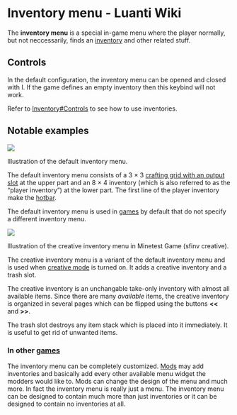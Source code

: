 # Inventory menu - Luanti Wiki


The **inventory menu** is a special in-game menu where the player normally, but not neccessarily, finds an [inventory](https://wiki.luanti.org/Inventory "Inventory") and other related stuff.

Controls
--------

In the default configuration, the inventory menu can be opened and closed with I. If the game defines an empty inventory then this keybind will not work.

Refer to [Inventory#Controls](https://wiki.luanti.org/Inventory#Controls "Inventory") to see how to use inventories.

Notable examples
----------------

[![](https://wiki.luanti.org/images/thumb/3/35/Inventory_menu_illustrated.png/322px-Inventory_menu_illustrated.png)](https://wiki.luanti.org/File:Inventory_menu_illustrated.png)

Illustration of the default inventory menu.

The default inventory menu consists of a 3 × 3 [crafting grid with an output slot](https://wiki.luanti.org/Crafting#Crafting_grid_and_output_slot "Crafting") at the upper part and an 8 × 4 inventory (which is also referred to as the “player inventory”) at the lower part. The first line of the player inventory make the [hotbar](https://wiki.luanti.org/Hotbar "Hotbar").

The default inventory menu is used in [games](https://wiki.luanti.org/Games "Games") by default that do not specify a different inventory menu.

[![](https://wiki.luanti.org/images/thumb/2/25/Creative_inventory_menu.png/350px-Creative_inventory_menu.png)](https://wiki.luanti.org/File:Creative_inventory_menu.png)

Illustration of the creative inventory menu in Minetest Game (sfinv creative).

The creative inventory menu is a variant of the default inventory menu and is used when [creative mode](https://wiki.luanti.org/Creative_mode "Creative mode") is turned on. It adds a creative inventory and a trash slot.

The creative inventory is an unchangable take-only inventory with almost all available items. Since there are many _available_ items, the creative inventory is organized in several pages which can be flipped using the buttons **<<** and **\>>**.

The trash slot destroys any item stack which is placed into it immediately. It is useful to get rid of unwanted items.

### In other [games](https://wiki.luanti.org/Games "Games")

The inventory menu can be completely customized. [Mods](https://wiki.luanti.org/Mods "Mods") may add inventories and basically add every other available menu widget the modders would like to. Mods can change the design of the menu and much more. In fact the inventory menu is really just a menu. The inventory menu can be designed to contain much more than just inventories or it can be designed to contain no inventories at all.

